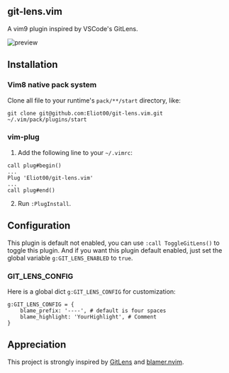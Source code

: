 ## git-lens.vim

A vim9 plugin inspired by VSCode's GitLens. 

![preview](https://user-images.githubusercontent.com/18375468/185842698-f84c7c55-fdbe-4573-817c-e19934c0e436.gif)

## Installation

### Vim8 native pack system

Clone all file to your runtime's `pack/**/start` directory, like:

`git clone git@github.com:Eliot00/git-lens.vim.git ~/.vim/pack/plugins/start`

### vim-plug

1. Add the following line to your `~/.vimrc`:

```vim
call plug#begin()
...
Plug 'Eliot00/git-lens.vim'
...
call plug#end()
```

2. Run `:PlugInstall`.

## Configuration

This plugin is default not enabled, you can use `:call ToggleGitLens()` to toggle this plugin. And if you want this plugin default enabled, just set the global variable `g:GIT_LENS_ENABLED` to `true`.

### GIT_LENS_CONFIG

Here is a global dict `g:GIT_LENS_CONFIG` for customization:

```vim
g:GIT_LENS_CONFIG = {
    blame_prefix: '----', # default is four spaces
    blame_highlight: 'YourHighlight', # Comment
}
```

## Appreciation

This project is strongly inspired by [GitLens](https://github.com/gitkraken/vscode-gitlens) and [blamer.nvim](https://github.com/APZelos/blamer.nvim).

